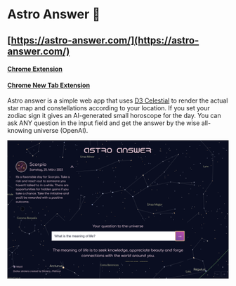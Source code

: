 # Astro Answer 💫

## [https://astro-answer.com/](https://astro-answer.com/)
#### [Chrome Extension](https://chrome.google.com/webstore/detail/astro-answer/ngmlkghfcdahfgkakdnpghebgleiaimo) 
#### [Chrome New Tab Extension](https://chrome.google.com/webstore/detail/astro-answer-new-tab/kkaagpdbaejpeenfgeagkdljcfgacbnh) 

Astro answer is a simple web app that uses [D3 Celestial](https://github.com/ofrohn/d3-celestial) to render the actual 
star map and constellations according to your location. 
If you set your zodiac sign it gives an AI-generated small horoscope for the day.
You can ask ANY question in the input field and get the answer by the wise all-knowing universe (OpenAI).

![screenshot](public/images/astro-answer.png)
